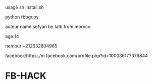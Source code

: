 
usagè
sh install.sh

python fbbgr.py

auteur
name:sefyan bn talb
from:moroco

age:14

nembur:+212632804965

facebook:https:./m.facebook.com/profile.php?id=100036177376844
# FB-HACK
